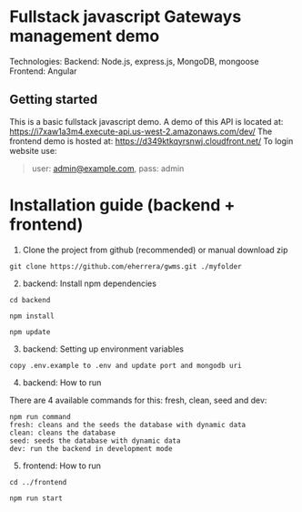 # Fullstack javascript Gateways management demo
Technologies: 
Backend: Node.js, express.js, MongoDB, mongoose
Frontend: Angular
## Getting started
This is a basic fullstack javascript demo.
A demo of this API is located at: https://i7xaw1a3m4.execute-api.us-west-2.amazonaws.com/dev/
The frontend demo is hosted at: https://d349ktkqyrsnwj.cloudfront.net/
To login website use:

> user: admin@example.com, pass: admin
# Installation guide (backend + frontend)

1. Clone the project from github (recommended) or manual download zip


`git clone https://github.com/eherrera/gwms.git ./myfolder`

2. backend: Install npm dependencies

`cd backend` 

`npm install`

`npm update`

3. backend: Setting up environment variables

`copy .env.example to .env and update port and mongodb uri`

4. backend: How to run

There are 4 available commands for this: fresh, clean, seed and dev:

    npm run command
    fresh: cleans and the seeds the database with dynamic data
    clean: cleans the database
    seed: seeds the database with dynamic data
    dev: run the backend in development mode
 5. frontend: How to run

`cd ../frontend`

`npm run start`
    
